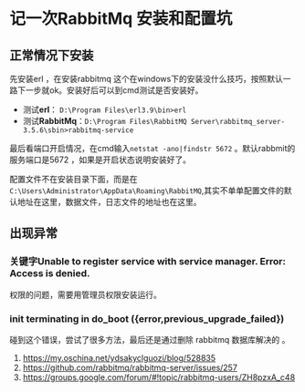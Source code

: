 # 记一次RabbitMq 安装和配置坑

## 正常情况下安装
先安装erl ，在安装rabbitmq 这个在windows下的安装没什么技巧，按照默认一路下一步就ok。安装好后可以到cmd测试是否安装好。
+ 测试**erl**： `D:\Program Files\erl3.9\bin>erl`
+ 测试**RabbitMq**：`D:\Program Files\RabbitMQ Server\rabbitmq_server-3.5.6\sbin>rabbitmq-service`

最后看端口开启情况，在cmd输入`netstat -ano|findstr 5672` 。默认rabbmit的服务端口是5672 ，如果是开启状态说明安装好了。

配置文件不在安装目录下面，而是在`C:\Users\Administrator\AppData\Roaming\RabbitMQ`,其实不单单配置文件的默认地址在这里，数据文件，日志文件的地址也在这里。

## 出现异常
### 关键字Unable to register service with service manager. Error: Access is denied.
权限的问题，需要用管理员权限安装运行。
### init terminating in do_boot ({error,previous_upgrade_failed})
碰到这个错误，尝试了很多方法，最后还是通过删除 rabbitmq 数据库解决的 。




1. https://my.oschina.net/ydsakyclguozi/blog/528835
2. https://github.com/rabbitmq/rabbitmq-server/issues/257
3. https://groups.google.com/forum/#!topic/rabbitmq-users/ZH8pzxA_c48
